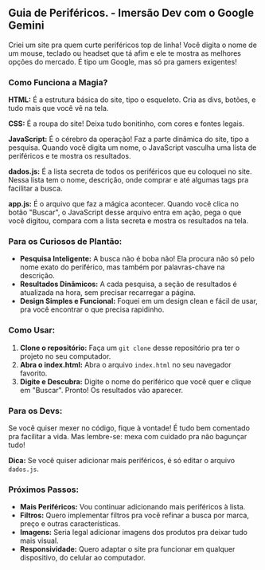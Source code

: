 ## Guia de Periféricos. - Imersão Dev com o Google Gemini

Criei um site pra quem curte periféricos top de linha! Você digita o nome de um mouse, teclado ou headset que tá afim e ele te mostra as melhores opções do mercado. É tipo um Google, mas só pra gamers exigentes! 

### **Como Funciona a Magia?**

**HTML:** É a estrutura básica do site, tipo o esqueleto. Cria as divs, botões, e tudo mais que você vê na tela.

**CSS:** É a roupa do site! Deixa tudo bonitinho, com cores e fontes legais.

**JavaScript:** É o cérebro da operação! Faz a parte dinâmica do site, tipo a pesquisa. Quando você digita um nome, o JavaScript vasculha uma lista de periféricos e te mostra os resultados.

**dados.js:** É a lista secreta de todos os periféricos que eu coloquei no site. Nessa lista tem o nome, descrição, onde comprar e até algumas tags pra facilitar a busca.

**app.js:** É o arquivo que faz a mágica acontecer. Quando você clica no botão "Buscar", o JavaScript desse arquivo entra em ação, pega o que você digitou, compara com a lista secreta e mostra os resultados na tela.

### **Para os Curiosos de Plantão:**

* **Pesquisa Inteligente:** A busca não é boba não! Ela procura não só pelo nome exato do periférico, mas também por palavras-chave na descrição.
* **Resultados Dinâmicos:** A cada pesquisa, a seção de resultados é atualizada na hora, sem precisar recarregar a página.
* **Design Simples e Funcional:** Foquei em um design clean e fácil de usar, pra você encontrar o que precisa rapidinho.

### **Como Usar:**

1. **Clone o repositório:** Faça um `git clone` desse repositório pra ter o projeto no seu computador.
2. **Abra o index.html:** Abra o arquivo `index.html` no seu navegador favorito.
3. **Digite e Descubra:** Digite o nome do periférico que você quer e clique em "Buscar". Pronto! Os resultados vão aparecer.

### **Para os Devs:**

Se você quiser mexer no código, fique à vontade! É tudo bem comentado pra facilitar a vida. Mas lembre-se: mexa com cuidado pra não bagunçar tudo! 

**Dica:** Se você quiser adicionar mais periféricos, é só editar o arquivo `dados.js`.

### **Próximos Passos:**

* **Mais Periféricos:** Vou continuar adicionando mais periféricos à lista.
* **Filtros:** Quero implementar filtros pra você refinar a busca por marca, preço e outras características.
* **Imagens:** Seria legal adicionar imagens dos produtos pra deixar tudo mais visual.
* **Responsividade:** Quero adaptar o site pra funcionar em qualquer dispositivo, do celular ao computador.
